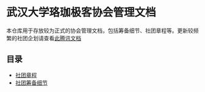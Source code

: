 # 武汉大学珞珈极客协会管理文档

本仓库用于存放较为正式的协会管理文档，包括筹备细节、社团章程等。更新较频繁的社团企划请查看[此腾讯文档](https://docs.qq.com/doc/DZXhadEtoRWhzdG1X?rtkey=b048c1d61f4a6d171ca943c4o24Yu1&_t=1751199060978&nlc=1&u=71783b1445aa4d8c82e7e5bcb9d972d6)

## 目录

- [社团章程](./社团章程.md)
- [社团筹备细节](./关于WHULUG的细节.md)
